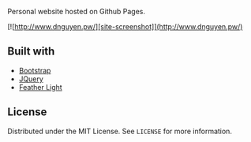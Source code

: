 Personal website hosted on Github Pages.


[![http://www.dnguyen.pw/][site-screenshot]](http://www.dnguyen.pw/)



## Built with 

* [Bootstrap](https://getbootstrap.com)
* [JQuery](https://jquery.com) 
* [Feather Light](https://noelboss.github.io/featherlight/)


## License

Distributed under the MIT License. See `LICENSE` for more information.



<!--Images-->
[site-screenshot]: ./img/site.PNG
